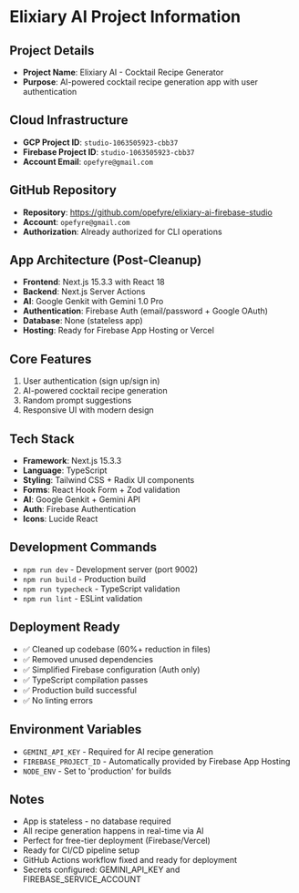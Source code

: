# Elixiary AI Project Information

## Project Details
- **Project Name**: Elixiary AI - Cocktail Recipe Generator
- **Purpose**: AI-powered cocktail recipe generation app with user authentication

## Cloud Infrastructure
- **GCP Project ID**: `studio-1063505923-cbb37`
- **Firebase Project ID**: `studio-1063505923-cbb37`
- **Account Email**: `opefyre@gmail.com`

## GitHub Repository
- **Repository**: https://github.com/opefyre/elixiary-ai-firebase-studio
- **Account**: `opefyre@gmail.com`
- **Authorization**: Already authorized for CLI operations

## App Architecture (Post-Cleanup)
- **Frontend**: Next.js 15.3.3 with React 18
- **Backend**: Next.js Server Actions
- **AI**: Google Genkit with Gemini 1.0 Pro
- **Authentication**: Firebase Auth (email/password + Google OAuth)
- **Database**: None (stateless app)
- **Hosting**: Ready for Firebase App Hosting or Vercel

## Core Features
1. User authentication (sign up/sign in)
2. AI-powered cocktail recipe generation
3. Random prompt suggestions
4. Responsive UI with modern design

## Tech Stack
- **Framework**: Next.js 15.3.3
- **Language**: TypeScript
- **Styling**: Tailwind CSS + Radix UI components
- **Forms**: React Hook Form + Zod validation
- **AI**: Google Genkit + Gemini API
- **Auth**: Firebase Authentication
- **Icons**: Lucide React

## Development Commands
- `npm run dev` - Development server (port 9002)
- `npm run build` - Production build
- `npm run typecheck` - TypeScript validation
- `npm run lint` - ESLint validation

## Deployment Ready
- ✅ Cleaned up codebase (60%+ reduction in files)
- ✅ Removed unused dependencies
- ✅ Simplified Firebase configuration (Auth only)
- ✅ TypeScript compilation passes
- ✅ Production build successful
- ✅ No linting errors

## Environment Variables
- `GEMINI_API_KEY` - Required for AI recipe generation
- `FIREBASE_PROJECT_ID` - Automatically provided by Firebase App Hosting
- `NODE_ENV` - Set to 'production' for builds

## Notes
- App is stateless - no database required
- All recipe generation happens in real-time via AI
- Perfect for free-tier deployment (Firebase/Vercel)
- Ready for CI/CD pipeline setup
- GitHub Actions workflow fixed and ready for deployment
- Secrets configured: GEMINI_API_KEY and FIREBASE_SERVICE_ACCOUNT
